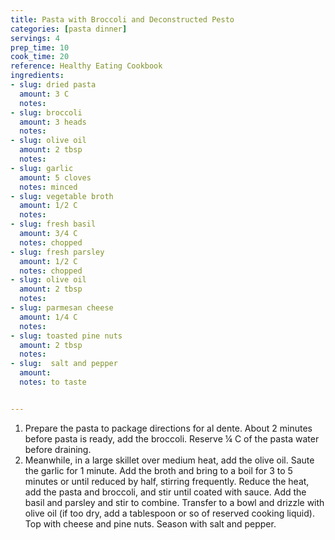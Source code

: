 ```yaml
---
title: Pasta with Broccoli and Deconstructed Pesto
categories: [pasta dinner]
servings: 4
prep_time: 10
cook_time: 20
reference: Healthy Eating Cookbook
ingredients:
- slug: dried pasta
  amount: 3 C
  notes:
- slug: broccoli
  amount: 3 heads
  notes:
- slug: olive oil
  amount: 2 tbsp
  notes:
- slug: garlic
  amount: 5 cloves
  notes: minced
- slug: vegetable broth
  amount: 1/2 C
  notes:
- slug: fresh basil
  amount: 3/4 C
  notes: chopped
- slug: fresh parsley
  amount: 1/2 C
  notes: chopped
- slug: olive oil
  amount: 2 tbsp
  notes:
- slug: parmesan cheese
  amount: 1/4 C
  notes:
- slug: toasted pine nuts
  amount: 2 tbsp
  notes:
- slug:  salt and pepper
  amount:
  notes: to taste


---
```


1. Prepare the pasta to package directions for al dente. About 2 minutes before pasta is ready, add the broccoli. Reserve ¼ C of the pasta water before draining.
2. Meanwhile, in a large skillet over medium heat, add the olive oil. Saute the garlic for 1 minute. Add the broth and bring to a boil for 3 to 5 minutes or until reduced by half, stirring frequently. Reduce the heat, add the pasta and broccoli, and stir until coated with sauce. Add the basil and parsley and stir to combine. Transfer to a bowl and drizzle with olive oil (if too dry, add a tablespoon or so of reserved cooking liquid). Top with cheese and pine nuts. Season with salt and pepper.
